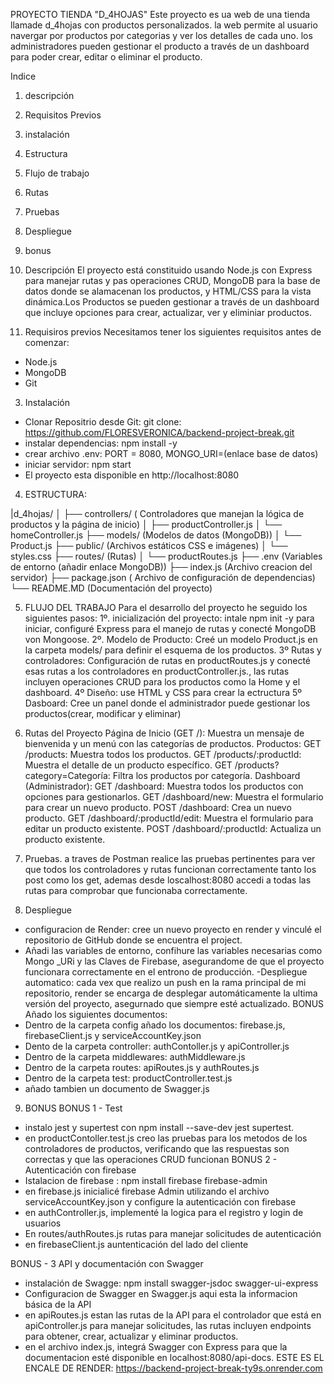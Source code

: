 PROYECTO TIENDA "D_4HOJAS"
Este proyecto es ua web de una tienda llamade d_4hojas con productos personalizados. la web permite al usuario navergar por productos por categorias y ver los detalles de cada uno. los administradores pueden gestionar el producto a través de un dashboard para poder crear, editar o eliminar el producto.

Indice
1. descripción
2. Requisitos Previos
3. instalación
4. Estructura
5. Flujo de trabajo
6. Rutas
7. Pruebas
8. Despliegue
9. bonus 

1. Descripción
El proyecto está constituido usando Node.js con Express para manejar rutas y pas operaciones CRUD, MongoDB para la base de datos donde se alamacenan los productos, y HTML/CSS para la vista dinámica.Los Productos se pueden gestionar a través de un dashboard que incluye opciones para crear, actualizar, ver y eliminiar productos.

2. Requisiros previos
Necesitamos tener los siguientes requisitos antes de comenzar:
- Node.js
- MongoDB
- Git

3. Instalación
- Clonar Repositrio desde Git: git clone: https://github.com/FLORESVERONICA/backend-project-break.git
- instalar dependencias: npm install -y
- crear archivo .env: PORT = 8080, MONGO_URI=(enlace base de datos)
- iniciar servidor: npm start
- El proyecto esta disponible en http://localhost:8080

4. ESTRUCTURA:

|d_4hojas/
│
├── controllers/         ( Controladores que manejan la lógica de productos y la página de inicio)
│   ├── productController.js
│   └── homeController.js
├── models/              (Modelos de datos (MongoDB))
│   └── Product.js
├── public/              (Archivos estáticos CSS e imágenes)
│   └── styles.css
├── routes/              (Rutas)
│   └── productRoutes.js
├── .env                 (Variables de entorno (añadir enlace MongoDB))
├── index.js             (Archivo creacion del servidor)
├── package.json         ( Archivo de configuración de dependencias)
└── README.MD        (Documentación del proyecto)

5. FLUJO DEL TRABAJO
Para el desarrollo del proyecto he seguido los siguientes pasos:
 1º. inicialización del proyecto: intale npm init -y para iniciar, configuré Express para el manejo de rutas y conecté MongoDB von Mongoose.
 2º. Modelo de Producto: Creé un modelo Product.js en la carpeta models/ para definir el esquema de los productos.
 3º Rutas y controladores: Configuración de rutas en productRoutes.js y conecté esas rutas a los controladores en productController.js., las rutas incluyen operaciones CRUD para los productos como la Home y el dashboard.
 4º Diseño: use HTML y CSS para crear la ectructura
 5º Dasboard: Cree un panel donde el administrador puede gestionar los productos(crear, modificar y eliminar)

 6. Rutas del Proyecto
  Página de Inicio (GET /): Muestra un mensaje de bienvenida y un menú con las categorías de productos.
Productos:
GET /products: Muestra todos los productos.
GET /products/:productId: Muestra el detalle de un producto específico.
GET /products?category=Categoría: Filtra los productos por categoría.
Dashboard (Administrador):
GET /dashboard: Muestra todos los productos con opciones para gestionarlos.
GET /dashboard/new: Muestra el formulario para crear un nuevo producto.
POST /dashboard: Crea un nuevo producto.
GET /dashboard/:productId/edit: Muestra el formulario para editar un producto existente.
POST /dashboard/:productId: Actualiza un producto existente.

7. Pruebas.
a traves de Postman realice las pruebas pertinentes para ver que todos los controladores y rutas funcionan correctamente tanto los post como los get, ademas desde loscalhost:8080 accedi a todas las rutas para comprobar que funcionaba correctamente.
8. Despliegue
- configuracion de Render: cree un nuevo proyecto en render y vinculé el repositorio de GitHub donde se encuentra el project.
- Añadi las variables de entorno, confihure las variables necesarias como Mongo _URi y las Claves de Firebase, asegurandome de que el proyecto funcionara correctamente en el entrono de producción.
-Despliegue automatico: cada vex que realizo un push en la rama principal de mi repositorio, render se encarga de desplegar automáticamente la ultima versión del proyecto, asegurnado que siempre esté actualizado.
BONUS
Añado los siguientes documentos:
- Dentro de la carpeta config añado los documentos: firebase.js, firebaseClient.js y serviceAccountKey.json
- Dento de la carpeta controller: authContoller.js y apiController.js
- Dentro de la carpeta middlewares: authMiddleware.js
- Dentro de la carpeta routes: apiRoutes.js y authRoutes.js
- Dentro de la carpeta test: productController.test.js
- añado tambien un documento de Swagger.js
9. BONUS
BONUS 1 - Test
- instalo jest y supertest con npm install --save-dev jest supertest.
- en productContoller.test.js creo las pruebas para los metodos de los controladores de productos, verificando que las respuestas son correctas y que las operaciones CRUD funcionan
BONUS 2 - Autenticación con firebase
- Istalacion de firebase : npm install firebase firebase-admin
- en firebase.js inicialicé firebase Admin utilizando el archivo serviceAccountKey.json y configure la autenticación con firebase
- en authController.js, implementé la logica para el registro y login de usuarios
- En routes/authRoutes.js rutas para manejar solicitudes de autenticación
- en firebaseClient.js auntenticación del lado del cliente

BONUS - 3 API y documentación con Swagger
 - instalación de Swagge: 
 npm install swagger-jsdoc swagger-ui-express
 - Configuracion de Swagger en Swagger.js aqui esta la informacion básica de la API
 - en apiRoutes.js estan las rutas de la API para el controlador que está en apiController.js para manejar solicitudes, las rutas incluyen endpoints para obtener, crear, actualizar y eliminar productos.
 - en el archivo index.js, integrá Swagger con Express para que la documentacion esté disponible en localhost:8080/api-docs.
 ESTE ES EL ENCALE DE RENDER: https://backend-project-break-ty9s.onrender.com